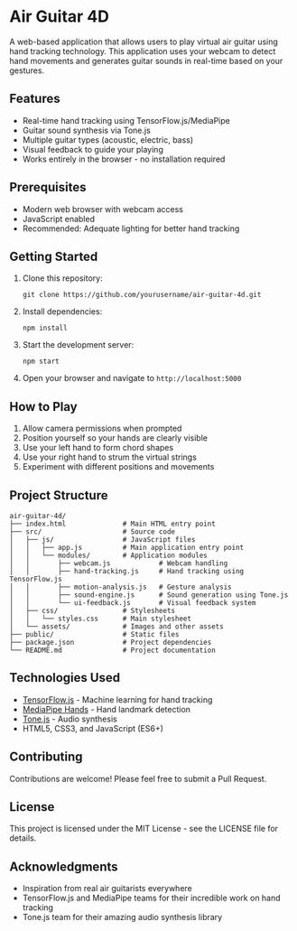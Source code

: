 # Air Guitar 4D

A web-based application that allows users to play virtual air guitar using hand tracking technology. This application uses your webcam to detect hand movements and generates guitar sounds in real-time based on your gestures.

## Features

- Real-time hand tracking using TensorFlow.js/MediaPipe
- Guitar sound synthesis via Tone.js
- Multiple guitar types (acoustic, electric, bass)
- Visual feedback to guide your playing
- Works entirely in the browser - no installation required

## Prerequisites

- Modern web browser with webcam access
- JavaScript enabled
- Recommended: Adequate lighting for better hand tracking

## Getting Started

1. Clone this repository:
   ```
   git clone https://github.com/yourusername/air-guitar-4d.git
   ```

2. Install dependencies:
   ```
   npm install
   ```

3. Start the development server:
   ```
   npm start
   ```

4. Open your browser and navigate to `http://localhost:5000`

## How to Play

1. Allow camera permissions when prompted
2. Position yourself so your hands are clearly visible
3. Use your left hand to form chord shapes
4. Use your right hand to strum the virtual strings
5. Experiment with different positions and movements

## Project Structure

```
air-guitar-4d/
├── index.html              # Main HTML entry point
├── src/                    # Source code
│   ├── js/                 # JavaScript files
│   │   ├── app.js          # Main application entry point
│   │   └── modules/        # Application modules
│   │       ├── webcam.js            # Webcam handling
│   │       ├── hand-tracking.js     # Hand tracking using TensorFlow.js
│   │       ├── motion-analysis.js   # Gesture analysis
│   │       ├── sound-engine.js      # Sound generation using Tone.js
│   │       └── ui-feedback.js       # Visual feedback system
│   ├── css/                # Stylesheets
│   │   └── styles.css      # Main stylesheet
│   └── assets/             # Images and other assets
├── public/                 # Static files
├── package.json            # Project dependencies
└── README.md               # Project documentation
```

## Technologies Used

- [TensorFlow.js](https://www.tensorflow.org/js) - Machine learning for hand tracking
- [MediaPipe Hands](https://developers.google.com/mediapipe/solutions/vision/hand_landmarker) - Hand landmark detection
- [Tone.js](https://tonejs.github.io/) - Audio synthesis
- HTML5, CSS3, and JavaScript (ES6+)

## Contributing

Contributions are welcome! Please feel free to submit a Pull Request.

## License

This project is licensed under the MIT License - see the LICENSE file for details.

## Acknowledgments

- Inspiration from real air guitarists everywhere
- TensorFlow.js and MediaPipe teams for their incredible work on hand tracking
- Tone.js team for their amazing audio synthesis library 